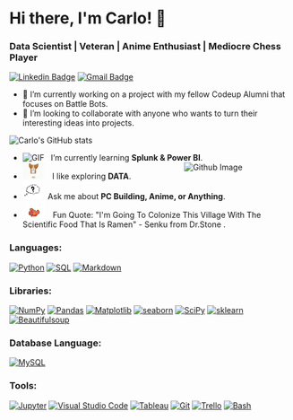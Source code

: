 # Hi there, I'm Carlo! 👋
### Data Scientist | Veteran | Anime Enthusiast | Mediocre Chess Player

[![Linkedin Badge](https://img.shields.io/badge/-carlopdeleon-blue?style=flat-square&logo=Linkedin&logoColor=white&link=https://www.linkedin.com/in/carlopdeleon/)](https://www.linkedin.com/in/carlopdeleon/) 
[![Gmail Badge](https://img.shields.io/badge/-carlopdeleon@gmail.com-c14438?style=flat-square&logo=Gmail&logoColor=white&link=mailto:carlopdeleon@gmail.com)](mailto:carlopdeleon@gmail.com)


- 🔭 I’m currently working on a project with my fellow Codeup Alumni that focuses on Battle Bots.
- 👯 I’m looking to collaborate with anyone who wants to turn their interesting ideas into projects. 


![Carlo's GitHub stats](https://github-readme-stats.vercel.app/api?username=carlopdeleon&show_icons=true&theme=highcontrast)

-  <img alt="GIF" src="https://github.com/carlopdeleon/carlopdeleon/blob/main/images/monkey_laptop.gif?raw=true" width="52" height="40" /> &nbsp; I’m currently learning **Splunk & Power BI**. <img width="40%" align="right" alt="Github Image" src="https://i.pinimg.com/originals/59/d6/53/59d6531ea1ad24676a14ae1c41056bf4.gif?raw=true" /><br>
- <img src="https://github.com/carlopdeleon/carlopdeleon/blob/main/images/dog.gif?raw=true" width="37" />&nbsp;&nbsp;&nbsp; I like exploring **DATA**.<br> 
- <img src="https://github.com/carlopdeleon/carlopdeleon/blob/main/images/question.gif?raw=true" width="33" />&nbsp;&nbsp; Ask me about **PC Building, Anime, or Anything**. <br>
- &nbsp;&nbsp;<img src="https://github.com/carlopdeleon/carlopdeleon/blob/main/images/nemo_gif.gif?raw=true" width="30" />&nbsp;&nbsp;&nbsp;&nbsp;Fun Quote:  "I'm Going To Colonize This Village With The Scientific Food That Is Ramen" - Senku from Dr.Stone .<br>


<h3 align="left">Languages:</h3>
 
  <a href="#"><img alt="Python" src="https://img.shields.io/badge/Python-3776AB?logo=python&logoColor=white&style=plastic"></a>
  <a href="#"><img alt="SQL" src="https://custom-icon-badges.herokuapp.com/badge/SQL-02386E.svg?logo=database&logoColor=white&style=plastic"></a>
  <a href="#"><img alt="Markdown" src="https://img.shields.io/badge/Markdown-000000.svg?logo=markdown&logoColor=white&style=plastic"></a>
  
<h3 align="left">Libraries:</h3>

  <a href="#"><img alt="NumPy" src="https://img.shields.io/badge/Numpy-013243?logo=numpy&logoColor=white&style=plastic"></a>
  <a href="#"><img alt="Pandas" src="https://img.shields.io/badge/Pandas-150458?logo=pandas&logoColor=white&style=plastic"></a>
  <a href="#"><img alt="Matplotlib" src="https://img.shields.io/badge/Matplotlib-337C99.svg?logo=matplotlib-python&logoColor=white&style=plastic"></a>
  <a href="#"><img alt="seaborn" src="https://img.shields.io/badge/seaborn-3B91B2.svg?style=plastic"></a>
  <a href="#"><img alt="SciPy" src="https://img.shields.io/badge/SciPy-8CAAE6?logo=scipy&logoColor=white&style=plastic"></a>
  <a href="#"><img alt="sklearn" src="https://img.shields.io/badge/sklearn-F7931E?logo=scikitlearn&logoColor=white&style=plastic"></a>
  <a href="#"><img alt="Beautifulsoup" src="https://img.shields.io/badge/-BeautifulSoup-lightblue?style=plastic"></a>
 
<h3 align="left">Database Language:</h3>

  <a href="#"><img alt="MySQL" src="https://img.shields.io/badge/MySQL-4479A1?logo=mysql&logoColor=white&style=plastic"></a>
  
<h3 align="left">Tools:</h3>

<a href="#"><img alt="Jupyter" src="https://img.shields.io/badge/Jupyter-F37626.svg?logo=Jupyter&logoColor=white&style=plastic"></a>
<a href="#"><img alt="Visual Studio Code" src="https://img.shields.io/badge/Visual%20Studio%20Code-007ACC.svg?logo=visual-studio-code&logoColor=white&style=plastic"></a>
<a href="#"><img alt="Tableau" src="https://img.shields.io/badge/Tableau-E97627?logo=tableau&logoColor=white&style=plastic"></a>
<a href="#"><img alt="Git" src="https://img.shields.io/badge/Git-F05032?logo=git&logoColor=white&style=plastic"></a>
<a href="#"><img alt="Trello" src="https://img.shields.io/badge/Trello-0052CC?logo=Trello&logoColor=white&style=plastic"></a>
<a href="#"><img alt="Bash" src="https://img.shields.io/badge/-Bash-4EAA25?logo=gnubash&logoColor=white&style=plastic"></a>













<!--
**carlopdeleon/carlopdeleon** is a ✨ _special_ ✨ repository because its `README.md` (this file) appears on your GitHub profile.

Here are some ideas to get you started:

- 🔭 I’m currently working on my capstone project " The STAARs of Texas High Schools." 
- 🌱 I’m currently learning the ins and outs of data science at Codeup.
- 👯 I’m looking to collaborate with anyone who wants to turn their interesting ideas into projects. 
- 🤔 I’m looking for help with ...
- 💬 Ask me about ...
- 📫 How to reach me: ...
- 😄 Pronouns: ...
- ⚡ Fun fact: ...
- 🌱 I’m currently learning about ETL, Splunk, and Power BI.
-->

